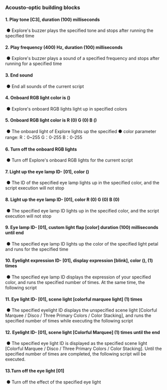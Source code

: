 ###  Acousto-optic building blocks

#### 1.	Play tone [C3], duration (100) milliseconds
![]()
● 	Explore's buzzer plays the specified tone and stops after running the specified time

#### 2.	Play frequency (400) Hz, duration (100) milliseconds
![]()
● 	Explore's buzzer plays a sound of a specified frequency and stops after running for a specified time

#### 3. End sound
![]()
● 	End all sounds of the current script

#### 4.	Onboard RGB light color is ()
![]()
● 	Explore's onboard RGB lights light up in specified colors

#### 5.	Onboard RGB light color is R (0) G (0) B ()
![]()
● 	The onboard light of Explore lights up the specified 
● 	color parameter range:
    R：0~255
    G：0-255 
    B：0-255


#### 6.	Turn off the onboard RGB lights
![]()
● 	Turn off Explore's onboard RGB lights for the current script

#### 7.	Light up the eye lamp ID- [01], color ()
![]()
● 	The ID of the specified eye lamp lights up in the specified color, and the script execution will not stop

#### 8.	Light up the eye lamp ID- [01], color R (0) G (0) B (0)
![]()
● 	The specified eye lamp ID lights up in the specified color, and the script execution will not stop

#### 9.	Eye lamp ID- [01], custom light flap [color] duration (100) milliseconds until end
![]()
● 	The specified eye lamp ID lights up the color of the specified light petal and runs for the specified time

#### 10. Eyelight expression ID- [01], display expression [blink], color (), (1) times
![]()
● 	The specified eye lamp ID displays the expression of your specified color, and runs the specified number of times. At the same time, the following script

#### 11. Eye light ID- [01], scene light [colorful marquee light] (1) times
![]()
● 	The specified eyelight ID displays the unspecified scene light [Colorful Marquee / Disco / Three Primary Colors / Color Stacking], and runs the specified number of times while executing the following script

#### 12. Eyelight ID- [01], scene light [Colorful Marquee] (1) times until the end
![]()
● 	The specified eye light ID is displayed as the specified scene light [Colorful Marquee / Disco / Three Primary Colors / Color Stacking]. Until the specified number of times are completed, the following script will be executed.

#### 13.Turn off the eye light [01]
![]()
● 	Turn off the effect of the specified eye light
